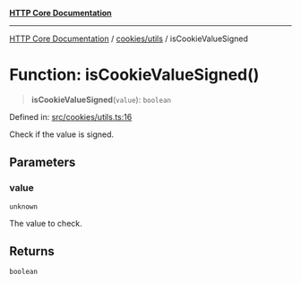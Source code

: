 [**HTTP Core Documentation**](../../../README.md)

***

[HTTP Core Documentation](../../../README.md) / [cookies/utils](../README.md) / isCookieValueSigned

# Function: isCookieValueSigned()

> **isCookieValueSigned**(`value`): `boolean`

Defined in: [src/cookies/utils.ts:16](https://github.com/stonemjs/http-core/blob/38177eda1505fdb30323b11ec31ef2a0f0840267/src/cookies/utils.ts#L16)

Check if the value is signed.

## Parameters

### value

`unknown`

The value to check.

## Returns

`boolean`
